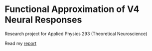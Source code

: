 # Functional Approximation of V4 Neural Responses  

Research project for Applied Physics 293 (Theoretical Neuroscience)  

Read my [report](https://github.com/elipugh/V4-approximation/blob/master/v4_approx.pdf)
